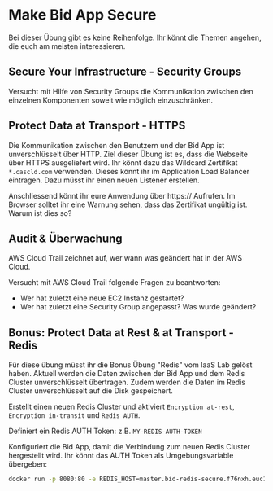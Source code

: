 # Make Bid App Secure

Bei dieser Übung gibt es keine Reihenfolge. Ihr könnt die Themen angehen, die euch am meisten interessieren.

## Secure Your Infrastructure - Security Groups

Versucht mit Hilfe von Security Groups die Kommunikation zwischen den einzelnen Komponenten soweit wie möglich einzuschränken.

## Protect Data at Transport - HTTPS

Die Kommunikation zwischen den Benutzern und der Bid App ist unverschlüsselt über HTTP. Ziel dieser Übung ist es, dass die Webseite über HTTPS ausgeliefert wird.
Ihr könnt dazu das Wildcard Zertifikat `*.cascld.com` verwenden. Dieses könnt ihr im Application Load Balancer eintragen. Dazu müsst ihr einen neuen Listener erstellen.

Anschliessend könnt ihr eure Anwendung über https:// Aufrufen. Im Browser solltet ihr eine Warnung sehen, dass das Zertifikat ungültig ist. Warum ist dies so?

## Audit & Überwachung

AWS Cloud Trail zeichnet auf, wer wann was geändert hat in der AWS Cloud.

Versucht mit AWS Cloud Trail folgende Fragen zu beantworten:

- Wer hat zuletzt eine neue EC2 Instanz gestartet?
- Wer hat zuletzt eine Security Group angepasst? Was wurde geändert?

## Bonus: Protect Data at Rest & at Transport - Redis

Für diese übung müsst ihr die Bonus Übung "Redis" vom IaaS Lab gelöst haben. Aktuell werden die Daten zwischen der Bid App und dem Redis Cluster unverschlüsselt übertragen. Zudem werden die Daten im Redis Cluster unverschlüsselt auf die Disk gespeichert.

Erstellt einen neuen Redis Cluster und aktiviert `Encryption at-rest`, `Encryption in-transit` und `Redis AUTH`.

Definiert ein Redis AUTH Token: z.B. `MY-REDIS-AUTH-TOKEN`

Konfiguriert die Bid App, damit die Verbindung zum neuen Redis Cluster hergestellt wird. Ihr könnt das AUTH Token als Umgebungsvariable übergeben:

```sh
docker run -p 8080:80 -e REDIS_HOST=master.bid-redis-secure.f76nxh.euc1.cache.amazonaws.com -e REDIS_AUTH_TOKEN=MY-REDIS-AUTH-TOKEN fluescher/cascld:latest
```